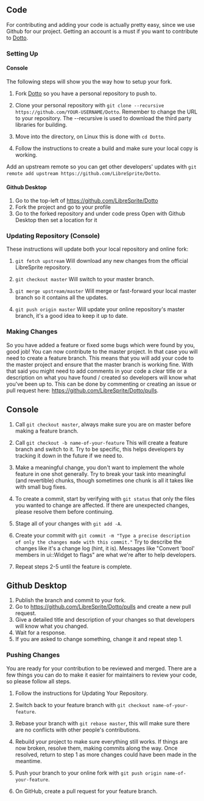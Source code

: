 ## Code

For contributing and adding your code is actually pretty easy, since we use Github for our project.
Getting an account is a must if you want to contribute to [Dotto](https://github.com/LibreSprite/Dotto).

### Setting Up

#### Console
The following steps will show you the way how to setup your fork.

1. Fork [Dotto](https://github.com/LibreSprite/Dotto) so you have a personal repository to push to.

2. Clone your personal repository with `git clone --recursive https://github.com/YOUR-USERNAME/Dotto`. Remember to change the URL to your repository. The --recursive is used to download the third party libraries for building.

3. Move into the directory, on Linux this is done with `cd Dotto`.

4. Follow the instructions to create a build and make sure your local copy is working.

Add an upstream remote so you can get other developers' updates with `git remote add upstream https://github.com/LibreSprite/Dotto`.

#### Github Desktop

1. Go to the top-left of https://github.com/LibreSprite/Dotto 
2. Fork the project and go to your profile
3. Go to the forked repository and under code press Open with Github Desktop then set a location for it

### Updating Repository (Console)

These instructions will update both your local repository and online fork:

1. `git fetch upstream` Will download any new changes from the official LibreSprite repository.

2. `git checkout master` Will switch to your master branch.

3. `git merge upstream/master` Will merge or fast-forward your local master branch so it contains all the updates.

4. `git push origin master` Will update your online repository's master branch, it's a good idea to keep it up to date.

### Making Changes

So you have added a feature or fixed some bugs which were found by you, good job! You can now contribute to the master project. In that case you will need to create a feature branch.
This means that you will add your code to the master project and ensure that the master branch is working fine. With that said you might need to add comments in your code a clear title or a description on what you have found / created
so developers will know what you've been up to. This can be done by commenting or creating an issue or pull request here: https://github.com/LibreSprite/Dotto/pulls.


## Console
1. Call `git checkout master`, always make sure you are on master before making a feature branch.

2. Call `git checkout -b name-of-your-feature` This will create a feature branch and switch to it. Try to be specific, this helps developers by tracking it down in the future if we need to.

3. Make a meaningful change, you don't want to implement the whole feature in one shot generally. Try to break your task into meaningful (and revertible) chunks, though sometimes one chunk is all it takes like with small bug fixes.

4. To create a commit, start by verifying with `git status` that only the files you wanted to change are affected. If there are unexpected changes, please resolve them before continuing.

5. Stage all of your changes with `git add -A`.

6. Create your commit with `git commit -m "Type a precise description of only the changes made with this commit."` Try to describe the changes like it's a change log (hint, it is). Messages like "Convert 'bool' members in ui::Widget to flags" are what we're after to help developers.

7. Repeat steps 2-5 until the feature is complete.

## Github Desktop

1. Publish the branch and commit to your fork.
2. Go to https://github.com/LibreSprite/Dotto/pulls and create a new pull request.
3. Give a detailed title and description of your changes so that developers will know what you changed.
4. Wait for a response.
5. If you are asked to change something, change it and repeat step 1.


### Pushing Changes

You are ready for your contribution to be reviewed and merged. There are a few things you can do to make it easier for maintainers to review your code, so please follow all steps.

1. Follow the instructions for Updating Your Repository.

2. Switch back to your feature branch with `git checkout name-of-your-feature`.

3. Rebase your branch with `git rebase master`, this will make sure there are no conflicts with other people's contributions.

4. Rebuild your project to make sure everything still works. If things are now broken, resolve them, making commits along the way. Once resolved, return to step 1 as more changes could have been made in the meantime.

5. Push your branch to your online fork with `git push origin name-of-your-feature`.

6. On GitHub, create a pull request for your feature branch.

